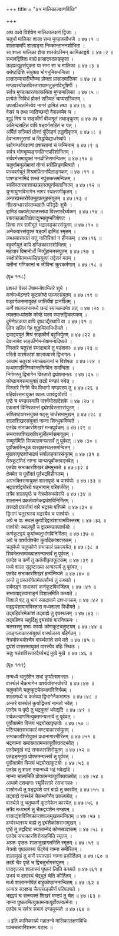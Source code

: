 +++
title = "४५ मालिकालक्षणविधिः"

+++
    
अथ वक्ष्ये विशेषेण मालिकालक्षणं द्विजाः ।  
चतुर्धा मालिका शाला सभा मुण्डजसौधजे ॥ ४७।१ ॥  
शालायामपि शालाङ्गा निष्क्रान्ताननशोभिता ।  
सा शाला मालिका ज्ञेया शास्त्रेऽस्मिन् कामिकाह्वये ॥ ४७।२ ॥  
सभावद्विहिता बाह्ये प्रासादवदलङ्कृता ।  
ऊहप्रत्यूहसंयुक्ता या सभा सा च मालिका ॥ ४७।३ ॥  
यथेष्टदिशि संयुक्ता भोगभूमिसमन्विता ।  
प्रासादव्यासदीर्घोच्चा प्रोक्ता प्रासादमालिका ॥ ४७।४ ॥  
मण्डपस्योक्तविस्तारायामतुङ्गविभूषिणी ।  
सर्वत्र मुण्डाकारत्वात्कथिता मुण्डमालिका ॥ ४७।५ ॥  
प्रत्येकं त्रिविधं प्रोक्तं सञ्चितं चाप्यसञ्चितम् ।  
उपसञ्चितमित्येवं नागरं द्रामिडं तथा ॥ ४७।६ ॥  
वेसरं च तथा जातिच्छन्दो वैकल्पमेव च ।  
शुद्धं मिश्रं च सङ्कीर्णं बीजमूलं तथाङ्कुरम् ॥ ४७।७ ॥  
अलिन्दसहितं वापि षड्वर्गसहितं च यत् ।  
अर्पितं सञ्चितं प्रोक्तं पुंलिङ्गं तद्धनीकृतम् ॥ ४७।८ ॥  
देवानामसुराणां च सिद्धविद्याधरेष्वपि ।  
रक्षोगन्धर्वयक्षाणां प्रशस्तानां च जन्मिनाम् ॥ ४७।९ ॥  
सर्वत्र भोगभूम्यङ्गमलिन्दपरिशोभितम् ।  
सर्ववर्गसमायुक्तं मनःप्रीतिसमन्वितम् ॥ ४७।१० ॥  
चतुर्णामनुलोमानां योग्यं स्त्रीलिङ्गमिष्यते ।  
पञ्चवर्गयुतं मिश्रमर्पितानर्पिताङ्गकम् ॥ ४७।११ ॥  
पाषण्डानामिदं शस्तं नपुंसकसमन्वितम् ।  
स्वविस्तारवाशाच्छन्नहस्तपूर्णायतान्वितम् ॥ ४७।१२ ॥  
युग्मायुग्मविभागेन नागरं स्यात्समीकृतम् ।  
अन्तरप्रस्तरोपेतमूहप्रत्यूहसंयुतम् ॥ ४७।१३ ॥  
नीव्रसन्धारसंस्तम्भव्रातैः परिदृढैः शुभैः ।  
द्रामिडं वक्ष्यतेऽथातस्तथा विस्तारदैर्घ्यकम् ॥ ४७।१४ ॥  
रक्तच्छन्नप्रतिक्षेपाद्युग्मायुग्मविशेषतः ।  
हित्वा तत्र समीभूतं भद्रालङ्कारसंयुतम् ॥ ४७।१५ ॥  
अनेकवारसंयुक्तं षड्वर्गं द्रामिडं स्मृतम् ।  
लब्धव्यासायतं यत्तु नातिरिक्तं न हीनकम् ॥ ४७।१६ ॥  
बहुवर्गयुतं वापि दण्डिकावारशोभितम् ।  
महावारं विमानोर्ध्वे निर्व्यूहाननसंयुतम् ॥ ४७।१७ ॥  
स्वक्षेत्रोपेतमध्याङ्घ्रियुक्तं तद्वेसरं मतम् ।  
यतीनां गणिकानां च जीविनां क्रूरकर्मणाम् ॥ ४७।१८ ॥  
    
(पृ० ११८)   
    
प्रशस्तं वेसरं तेषामन्येषामितरे शुभे ।  
कर्णमध्येऽन्तरे कूटकोष्ठे पञ्जरसंयुतम् ॥ ४७।१९ ॥  
षड्वर्गकसमायुक्तं जातिर्येषां ह्यनर्पितम् ।  
कर्णे शालासभामध्ये छन्दं स्याच्छन्दमेव तत् ॥ ४७।२० ॥  
त्यक्तमध्यांशके कोष्ठे यस्य स्यात्तद्विकल्पकम् ।  
द्रुमेणेष्टकया वापि दृषदाद्यैरथापि वा ॥ ४७।२१ ॥  
एतेन सहितं गेहं शुद्धमित्यभिधीयते ।  
द्रव्यद्वययुतं मिश्रं सङ्कीर्णं बहुभिर्युतम् ॥ ४७।२२ ॥  
देवानामेव सङ्कीर्णमन्येषामन्यदिष्यते ।  
विस्तारे चतुरंशं स्यादायामे तु षडंशकाः ॥ ४७।२३ ॥  
परितो वारमेकांशं शालाव्यासो द्विभागतः ।  
आयामं चतुरश्रं स्याच्छालानां च विशेषतः ॥ ४७।२४ ॥  
मध्यागारविनिष्क्रान्तनिर्गमेन समन्विता ।  
निर्गमस्तु द्विभागेन विस्तारो द्व्यंशमानतः ॥ ४७।२५ ॥  
कोष्ठाननसमायुक्तं तदग्रे मण्डपं नयेत् ।  
विस्तारे निर्गमे चैव विभागो मण्डपस्य तु ॥ ४७।२६ ॥  
बहिर्वारसमायुक्तं व्यासः पार्श्वद्वयोरपि ।  
पृष्ठे च मण्डपस्यापि पार्श्वयोरग्रदेशके ॥ ४७।२७ ॥  
एकभागं विनिष्क्रान्तं द्व्यंशविस्तारसंयुतम् ।  
संश्लिष्टवारसंयुक्तं षट्सु चार्धसभामुखम् ॥ ४७।२८ ॥  
शालाशिखरसंयुक्तं नाम्ना सिन्धुकमिष्यते ।  
एतदेव सभाकारशिखरं मन्त्रपूर्वकम् ॥ ४७।२९ ॥  
सन्त्यक्तशिखरग्रीवचूलीहर्म्यसमायुतम् ।  
सम्पूर्णमिति विख्यातमन्यत्सर्वं तु पूर्ववत् ॥ ४७।३० ॥  
पूर्वोक्तसिन्धुकं वारवृक्षस्थलसमन्वितम् ।  
मुखवत्पृष्ठशोभाढ्यं सर्वालङ्कारसंयुतम् ॥ ४७।३१ ॥  
मेरुकूटमिदं नाम्ना चान्यत्पूर्वोक्तवद्भवेत् ।  
एतदेव सभाकारशिखरं क्षेममुच्यते ॥ ४७।३२ ॥  
क्षेममेव च पूर्वोक्तं पूर्वभद्रविहीनकम् ।  
अग्रभक्तिसमायुक्तं शालापृष्ठे च पार्श्वयोः ॥ ४७।३३ ॥  
भद्रपार्श्वद्वयोरग्रे षड्भागान् परिवर्जयेत् ।  
तत्रैव शालापृष्ठे च नेत्रयोरुभयोरपि ॥ ४७।३४ ॥  
शालाननं प्रकर्तव्यमेकद्व्यंशविनिर्मितम् ।  
तत्तदग्रे प्रकर्तव्यं वारे भद्रस्य पश्चिमे ॥ ४७।३५ ॥  
द्विभागं चतुरश्रस्य भद्रस्यैव च पार्श्वयोः ।  
अग्रे च वाः स्थलं कुर्याद्द्वित्र्यंशायामविस्तरम् ॥ ४७।३६ ॥  
पार्श्वयोः स्थलपूर्वे च द्वारमण्डपपार्श्वयोः ।  
कर्णकूटद्वयं कुर्याच्चतुर्भागविनिर्मितम् ॥ ४७।३७ ॥  
अग्रे च पार्श्वयोश्चैव कुर्यादेकांशवारकम् ।  
चतुर्मध्ये चतुष्कोणे सभाकारं प्रकल्पयेत् ॥ ४७।३८ ॥  
शिवमेतत्समाख्यातमन्यत्सर्वं तु पूर्ववत् ।  
एतदेव च कर्णे तु कर्करीकृतकूटकम् ॥ ४७।३९ ॥  
मध्ये शाला सुदृष्टाख्या अन्यत्सर्वं तु पूर्ववत् ।  
एतदेव सभाकारशिखरं हर्म्यमिष्यते ॥ ४७।४० ॥  
अन्ते तु प्रस्तरोपेतमेतत्सौम्यं तु कथ्यते ।  
सर्वमङ्गं सभाकारं कर्णकूटविवर्जितम् ॥ ४७।४१ ॥  
सभाव्यावृतवाराङ्गं विशालमिति कथ्यते ।  
विशाले षट् तु भागं स्यादायामे दशभागकम् ॥ ४७।४२ ॥  
षड्द्व्यंशायामविस्तारा मध्यशाला विधीयते ।  
तद्बहिर्वारमेकांशं तद्बाह्ये तु वृषस्थलम् ॥ ४७।४३ ॥  
तद्बहिश्च चतुर्दिक्षु द्व्यंशांशं वारनिष्क्रमः ।  
चतस्रस्तु सभाः कार्याः कोणकूटचतुष्टयम् ॥ ४७।४४ ॥  
लाङ्गलाकारसंयुक्तं वार्स्थलस्य बहिर्गतम् ।  
नेत्रयोरुभयोश्चैव वार्स्थलांशे सभे मते ॥ ४७।४५ ॥  
द्व्यंशं वाससमायुक्तं वारस्यैव बहिः स्थितः ।  
चतुः षडंशविस्तारदैर्घ्यभद्रं मुखे मुखे ॥ ४७।४६ ॥  
    
(पृ० ११९)  
    
तन्मध्ये चतुरंशेन सभां कुर्यात्समन्ततः ।  
वार्स्थलं चैकभागेन पार्श्वयोरुभयोरपि ॥ ४७।४७ ॥  
चतुष्कोणे चतुष्कूटमेकभागविनिर्गमम् ।  
शालामध्ये च कर्तव्या द्विभागेनैकभागतः ॥ ४७।४८ ॥  
अन्तरे वार्स्थलं कुर्याद्विजयं नामतो भवेत् ।  
एतदेव च पृष्ठे तु भद्रयुक्तं भवेद्यदि ॥ ४७।४९ ॥  
सर्वकल्याणमित्युक्तमन्यत्सर्वं तु पूर्ववत् ।  
पूर्वोक्तमेव विजयं भद्रयोरग्रपृष्ठयोः ॥ ४७।५० ॥  
परित्यक्तसभाकारं मण्टपाकारसंयुतम् ।  
सभाकारशिरोयुक्तं प्रधानागारमीरितम् ॥ ४७।५१ ॥  
भद्रनाम्ना समाख्यातमन्यत्पूर्वोक्तवद्भवेत् ।  
एतदेवमुखं भद्रं सभाकारशिरोयुतम् ॥ ४७।५२ ॥  
एतद्रङ्गमुखं प्रोक्तमन्यत्सर्वं तु पूर्ववत् ।  
पूर्वोक्तमेव विजयं भद्रयोरग्रकूटयोः ॥ ४७।५३ ॥  
एतदेव तु शाला स्यान्मध्ये भद्रं भवेद्यदि ।  
नाम्ना चाल्पमिति प्रोक्तमन्यत्पूर्वोक्तवन्नयेत् ॥ ४७।५४ ॥  
आयामे दशभागाः स्युर्विस्तारे रसभागकाः ।  
वासोमध्ये तु षड्द्व्यंशे वारं बाह्ये तु कारयेत् ॥ ४७।५५ ॥  
तद्बाह्ये वार्स्थलं चैकभागेनैव प्रकल्पयेत् ।  
वार्स्थले तु चतुष्कर्णे कूटमेकेन कारयेत् ॥ ४७।५६ ॥  
तत्रैव मध्यभागे तु चैकद्व्यंशेन मण्डपम् ।  
वासाद्यंशविनिष्क्रान्तशालामुखसमन्वितम् ॥ ४७।५७ ॥  
हर्म्यस्थलस्य बाह्ये तु द्व्यंशैकांशसभामुखम् ।  
पृष्ठे तु तद्वदिष्टं स्यान्नाम्नेदं कोणसञ्ज्ञकम् ॥ ४७।५८ ॥  
एतदेव सभाकारशिरोनाहमिति स्मृतम् ।  
अग्रतः पृष्ठतः शालामुखागतमिति स्मृतम् ॥ ४७।५९ ॥  
नेत्रयोः पृष्ठकास्यं चेद्गेयं नाम्ना समीरितम् ।   
शालामुखं तु कर्णे स्यात्सारं नाम्ना प्रकीर्तितम् ॥ ४७।६० ॥  
तदग्रे चैव पृष्ठे च द्विचतुर्भागसंयुतम् ।  
पारावृतस्य शालास्यं पुष्करं त्विति कथ्यते ॥ ४७।६१ ॥  
उभयं च दशास्यं चेद्द्भुतं चेति कीर्तितम् ।  
मध्ये शालाननोपेतं बाहुकोष्ठाननान्वितम् ॥ ४७।६२ ॥  
अन्यत्र सञ्ज्ञया चैतत्सङ्कीर्णं परिपठ्यते ।  
भद्रद्व्यं च सन्त्यक्तं शिखरं मण्टपं तु चेत् ॥ ४७।६३ ॥  
नाम्ना पुष्करमित्युक्तमन्यत्पूर्वोक्तवर्त्मना ।  
एतदेव च सर्वत्र सभागं दण्डमुच्यते ॥ ४७।६४ ॥  
    
॥ इति कामिकाख्ये महातन्त्रे मालिकालक्षणविधिः   
पञ्चचत्वारिंशत्तमः पटलः ॥  
    
    
    
    
